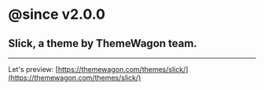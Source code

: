 # @since v2.0.0

## Slick, a theme by ThemeWagon team.

---

Let's preview:
[https://themewagon.com/themes/slick/](https://themewagon.com/themes/slick/)
